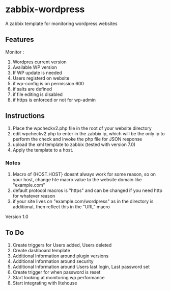 # zabbix-wordpress
A zabbix template for monitoring wordpress websites

## Features

Monitor :
1) Wordpres current version
2) Available WP version
3) If WP update is needed
4) Users registerd on website
5) if wp-config is on permission 600
6) if salts are defined
7) if file editing is disabled
8) if https is enforced or not for wp-admin

## Instructions

1) Place the wpcheckv2.php file in the root of your website directory
2) edit wpcheckv2.php to enter in the zabbix ip, which will be the only ip to perform the check and invoke the php file for JSON response
3) upload the xml template to zabbix (tested with version 7.0)
4) Apply the template to a host.

### Notes

1) Macro of {HOST.HOST} doesnt always work for some reason, so on your host, change hte macro value to the website domain like "example.com"
2) default protocol macros is "https" and can be changed if you need http for whatever reason
3) if your site lives on "example.com/wordpress" as in the directory is additional, then reflect this in the "URL" macro

Version 1.0

## To Do

1) Create triggers for Users added, Users deleted
3) Create dashboard template
4) Additional Information around plugin versions
5) Additional Information around security
6) Additional Information around Users last login, Last password set
7) Create trigger for when password is reset
8) Start looking at monitoring wp performance
9) Start integrating with litehouse


